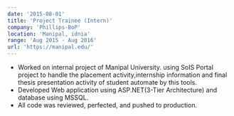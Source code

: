 ```yaml
---
date: '2015-08-01'
title: 'Project Trainee (Intern)'
company: 'Phillips-BoP'
location: 'Manipal, idnia'
range: 'Aug 2015 - Aug 2016'
url: 'https://manipal.edu/'
---
```


- Worked on internal project of Manipal University. using SoIS Portal project to handle the placement activity,internship
information and final thesis presentation activity of student automate by this tools.
- Developed Web application using ASP.NET(3-Tier Architecture) and database using MSSQL.
- All code was reviewed, perfected, and pushed to production.
